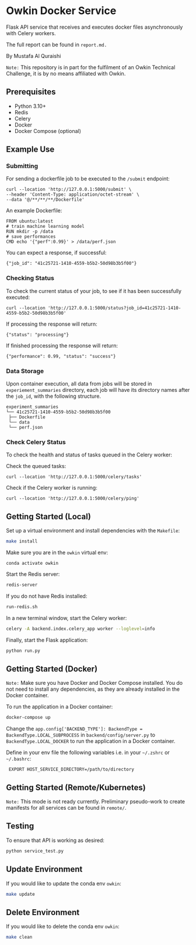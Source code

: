 # Owkin Docker Service

Flask API service that receives and executes docker files asynchronously with Celery workers.

The full report can be found in `report.md.`

By Mustafa Al Quraishi

`Note:` This repository is in part for the fulfilment of an Owkin Technical Challenge, it is by no means affiliated with Owkin.

## Prerequisites

- Python 3.10+
- Redis
- Celery
- Docker
- Docker Compose (optional)

## Example Use

### Submitting

For sending a dockerfile job to be executed to the `/submit` endpoint:

```
curl --location 'http://127.0.0.1:5000/submit' \
--header 'Content-Type: application/octet-stream' \
--data '@/**/**/**/Dockerfile'
```

An example Dockerfile:

```
FROM ubuntu:latest
# train machine learning model
RUN mkdir -p /data
# save performances
CMD echo '{"perf":0.99}' > /data/perf.json
```

You can expect a response, if successful:

```
{"job_id": "41c25721-1410-4559-b5b2-50d98b3b5f00"}
```

### Checking Status

To check the current status of your job, to see if it has been successfully executed:

```
curl --location 'http://127.0.0.1:5000/status?job_id=41c25721-1410-4559-b5b2-50d98b3b5f00'
```

If processing the response will return:

```
{"status": "processing"}
```

If finished processing the response will return:

```
{"performance": 0.99, "status": "success"}
```

### Data Storage

Upon container execution, all data from jobs will be stored in `experiement_summaries` directory, each job will have its directory names after the `job_id`, with the following structure.

```
experiment_summaries
└── 41c25721-1410-4559-b5b2-50d98b3b5f00
 ├── Dockerfile
 └── data
 └── perf.json
```

### Check Celery Status

To check the health and status of tasks queued in the Celery worker:

Check the queued tasks:

```
curl --location 'http://127.0.0.1:5000/celery/tasks'
```

Check if the Celery worker is running:

```
curl --location 'http://127.0.0.1:5000/celery/ping'
```

## Getting Started (Local)

Set up a virtual environment and install dependencies with the `Makefile`:

```bash
make install
```

Make sure you are in the `owkin` virtual env:

```
conda activate owkin
```

Start the Redis server:

```bash
redis-server
```

If you do not have Redis installed:

```bash
run-redis.sh
```

In a new terminal window, start the Celery worker:

```bash
celery -A backend.index.celery_app worker --loglevel=info
```

Finally, start the Flask application:

```bash
python run.py
```

## Getting Started (Docker)

`Note:` Make sure you have Docker and Docker Compose installed. You do not need to install any dependencies, as they are already installed in the Docker container.

To run the application in a Docker container:

```bash
docker-compose up
```

Change the `app.config['BACKEND_TYPE']: BackendType = BackendType.LOCAL_SUBPROCESS` in `backend/config/server.py` to `BackendType.LOCAL_DOCKER` to run the application in a Docker container.

Define in your env file the following variables i.e. in your `~/.zshrc` or `~/.bashrc`:

```
 EXPORT HOST_SERVICE_DIRECTORY=/path/to/directory
```

## Getting Started (Remote/Kubernetes)

`Note:` This mode is not ready currently. Preliminary pseudo-work to create manifests for all services can be found in `remote/`.

## Testing

To ensure that API is working as desired:

```bash
python service_test.py
```

## Update Environment

If you would like to update the conda env `owkin`:

```bash
make update
```

## Delete Environment

If you would like to delete the conda env `owkin`:

```bash
make clean
```
